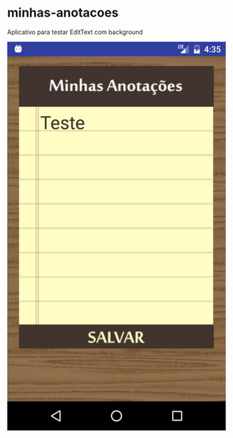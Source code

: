 # minhas-anotacoes
Aplicativo para testar EditText com background

<img src="https://github.com/ericserafim/minhas-anotacoes/blob/master/Screenshot_1518366909.png">
